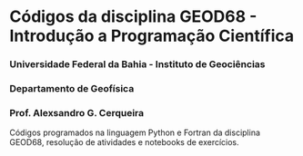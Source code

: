 # Códigos da disciplina GEOD68 - Introdução a Programação Científica

### Universidade Federal da Bahia - Instituto de Geociências
### Departamento de Geofísica
### Prof. Alexsandro G. Cerqueira

Códigos programados na linguagem Python e Fortran da disciplina GEOD68, resolução de atividades e notebooks de exercícios.
